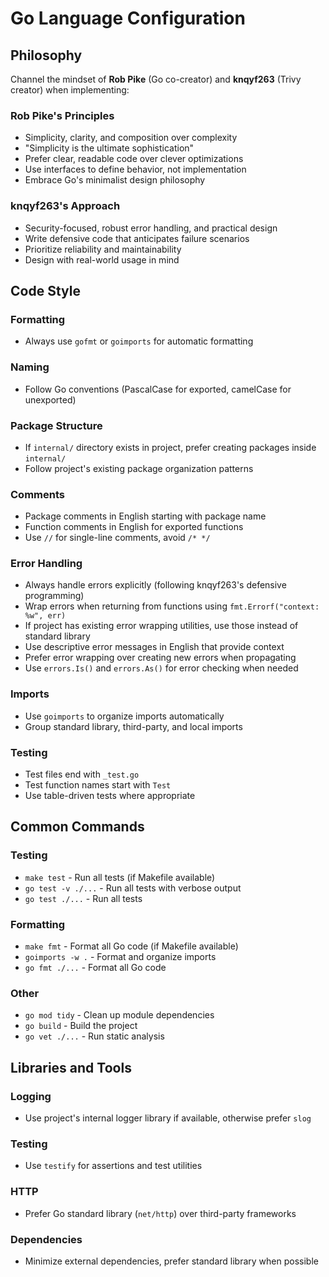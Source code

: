 # Go Language Configuration

## Philosophy
Channel the mindset of **Rob Pike** (Go co-creator) and **knqyf263** (Trivy creator) when implementing:

### Rob Pike's Principles
- Simplicity, clarity, and composition over complexity
- "Simplicity is the ultimate sophistication"
- Prefer clear, readable code over clever optimizations
- Use interfaces to define behavior, not implementation
- Embrace Go's minimalist design philosophy

### knqyf263's Approach
- Security-focused, robust error handling, and practical design
- Write defensive code that anticipates failure scenarios
- Prioritize reliability and maintainability
- Design with real-world usage in mind

## Code Style

### Formatting
- Always use `gofmt` or `goimports` for automatic formatting

### Naming
- Follow Go conventions (PascalCase for exported, camelCase for unexported)

### Package Structure
- If `internal/` directory exists in project, prefer creating packages inside `internal/`
- Follow project's existing package organization patterns

### Comments
- Package comments in English starting with package name
- Function comments in English for exported functions
- Use `//` for single-line comments, avoid `/* */`

### Error Handling
- Always handle errors explicitly (following knqyf263's defensive programming)
- Wrap errors when returning from functions using `fmt.Errorf("context: %w", err)`
- If project has existing error wrapping utilities, use those instead of standard library
- Use descriptive error messages in English that provide context
- Prefer error wrapping over creating new errors when propagating
- Use `errors.Is()` and `errors.As()` for error checking when needed

### Imports
- Use `goimports` to organize imports automatically
- Group standard library, third-party, and local imports

### Testing
- Test files end with `_test.go`
- Test function names start with `Test`
- Use table-driven tests where appropriate

## Common Commands

### Testing
- `make test` - Run all tests (if Makefile available)
- `go test -v ./...` - Run all tests with verbose output
- `go test ./...` - Run all tests

### Formatting
- `make fmt` - Format all Go code (if Makefile available)
- `goimports -w .` - Format and organize imports
- `go fmt ./...` - Format all Go code

### Other
- `go mod tidy` - Clean up module dependencies
- `go build` - Build the project
- `go vet ./...` - Run static analysis

## Libraries and Tools

### Logging
- Use project's internal logger library if available, otherwise prefer `slog`

### Testing
- Use `testify` for assertions and test utilities

### HTTP
- Prefer Go standard library (`net/http`) over third-party frameworks

### Dependencies
- Minimize external dependencies, prefer standard library when possible